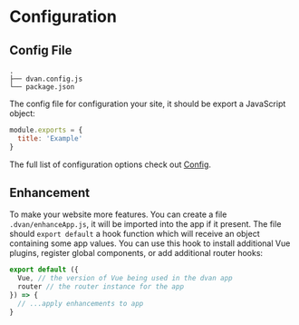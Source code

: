 # Configuration

## Config File
```
.
├── dvan.config.js
└── package.json
```

The config file for configuration your site, it should be export a JavaScript object:
```js
module.exports = {
  title: 'Example'
}
```
The full list of configuration options check out [Config](/config/).

## Enhancement
To make your website more features. You can create a file `.dvan/enhanceApp.js`, it will be imported into the app if it present. The file should  `export default` a hook function which will receive an object containing some app values. You can use this hook to install additional Vue plugins, register global components, or add additional router hooks:
```js
export default ({
  Vue, // the version of Vue being used in the dvan app
  router // the router instance for the app
}) => {
  // ...apply enhancements to app
}
```